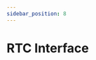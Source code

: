 ```yaml
---
sidebar_position: 8
---
```


<!-- import RTC from "../../../../common/accessories/\_rtc.mdx"; -->

# RTC Interface

<RTC product="Radxa CM3 IO Board" rtc_connection_img="/img/cm3/cm3-io-rtc.webp" />
